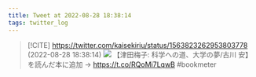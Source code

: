 ```yaml
---
title: Tweet at 2022-08-28 18:38:14
tags: twitter_log
---
```


> [!CITE] https://twitter.com/kaisekiriu/status/1563823262953803778 (2022-08-28 18:38:14)
> ![](https://twitter.com/kaisekiriu/status/1563823262953803778)
> 【津田梅子: 科学への道、大学の夢/古川 安】を読んだ本に追加 → https://t.co/RQoMi7LqwB #bookmeter
